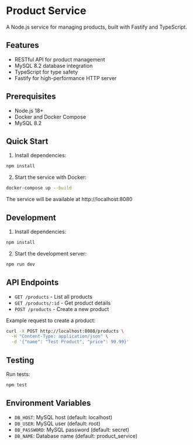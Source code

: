 # Product Service

A Node.js service for managing products, built with Fastify and TypeScript.

## Features

- RESTful API for product management
- MySQL 8.2 database integration
- TypeScript for type safety
- Fastify for high-performance HTTP server

## Prerequisites

- Node.js 18+
- Docker and Docker Compose
- MySQL 8.2

## Quick Start

1. Install dependencies:
```bash
npm install
```

2. Start the service with Docker:
```bash
docker-compose up --build
```

The service will be available at http://localhost:8080

## Development

1. Install dependencies:
```bash
npm install
```

2. Start the development server:
```bash
npm run dev
```

## API Endpoints

- `GET /products` - List all products
- `GET /products/:id` - Get product details
- `POST /products` - Create a new product

Example request to create a product:
```bash
curl -X POST http://localhost:8080/products \
  -H "Content-Type: application/json" \
  -d '{"name": "Test Product", "price": 99.99}'
```

## Testing

Run tests:
```bash
npm test
```

## Environment Variables

- `DB_HOST`: MySQL host (default: localhost)
- `DB_USER`: MySQL user (default: root)
- `DB_PASSWORD`: MySQL password (default: secret)
- `DB_NAME`: Database name (default: product_service)
